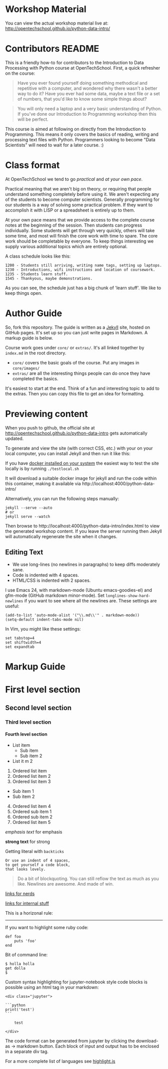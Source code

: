 # Workshop Material

You can view the actual workshop material live at:
http://opentechschool.github.io/python-data-intro/

# Contributors README

This is a friendly how-to for contributors to the Introduction to Data Processing with Python course at OpenTechSchool. First, a quick refresher on the course:

> Have you ever found yourself doing something methodical and repetitive with a computer, and wondered why there wasn't a better way to do it? Have you ever had some data, maybe a text file or a set of numbers, that you'd like to know some simple things about?

> You will only need a laptop and a very basic understanding of Python. If you've done our Introduction to Programming workshop then this will be perfect.

This course is aimed at following on directly from the Introduction to Programming. This means it only covers the basics of reading, writing and processing text files with Python. Programmers looking to become "Data Scientists" will need to wait for a later course. :)

# Class format

At OpenTechSchool we tend to go *practical* and *at your own pace*.

Practical meaning that we aren't big on theory, or requiring that people understand something completely before using it. We aren't expecting any of the students to become computer scientists. Generally programming for our students is a way of solving some practical problem. If they want to accomplish it with LISP or a spreadsheet is entirely up to them.

At your own pace means that we provide access to the complete course notes at the beginning of the session. Then students can progress individually. Some students will get through very quickly, others will take some time, and most will finish the core work with time to spare. The core work should be completable by everyone. To keep things interesting we supply various additional topics which are entirely optional.

A class schedule looks like this:

    1200 - Students still arriving, writing name tags, setting up laptops.
    1230 - Introductions, wifi instructions and location of coursework.
    1235 - Students learn stuff.
    1545 - Thankyous, maybe demonstrations.

As you can see, the schedule just has a big chunk of 'learn stuff'. We like to keep things open.

# Author Guide

So, fork this repository. The guide is written as a [Jekyll](http://jekyllrb.com/) site, hosted on GitHub pages. It's set up so you can just write pages in Markdown.  A markup guide is below.

Course work goes under `core/` or `extras/`. It's all linked together by `index.md` in the root directory.

* `core/` covers the basic goals of the course. Put any images in `core/images/`
* `extras/` are all the interesting things people can do once they have completed the basics.

It's easiest to start at the end. Think of a fun and interesting topic to add to the extras. Then you can copy this file to get an idea for formatting.

# Previewing content

When you push to github, the official site at http://opentechschool.github.io/python-data-intro gets automatically updated.

To generate and view the site (with correct CSS, etc.) with your on your local computer, you can install Jekyll and then run it like this:

If you have [docker installed on your system](https://docs.docker.com/get-docker/) the easiest way to test the site locally is by running
`./testlocal.sh`

It will download a suitable docker image for jekyll and run the code within this container, making it available via http://localhost:4000/python-data-intro/

Alternatively, you can run the following steps manually:

    jekyll --serve --auto
    # or
    jekyll serve --watch

Then browse to http://localhost:4000/python-data-intro/index.html to view the generated workshop content. If you leave the server running then Jekyll will automatically regenerate the site when it changes.

## Editing Text

* We use long-lines (no newlines in paragraphs) to keep diffs moderately sane.
* Code is indented with 4 spaces.
* HTML/CSS is indented with 2 spaces.

I use Emacs 24, with markdown-mode (Ubuntu emacs-goodies-el) and gfm-mode (GitHub markdown minor-mode). Set `longlines-show-hard-newlines` if you want to see where all the newlines are. These settings are useful:

    (add-to-list 'auto-mode-alist '("\\.md\\'" . markdown-mode))
    (setq-default indent-tabs-mode nil)

In Vim, you might like these settings:

    set tabstop=4
    set shiftwidth=4
    set expandtab

# Markup Guide

# First level section
## Second level section
### Third level section
#### Fourth level section

* List item
  * Sub item
  * Sub item 2
* List it m 2

1. Ordered list item
2. Ordered list item 2
3. Ordered list item 3
  * Sub item 1
  * Sub item 2
4. Ordered list item 4
  1. Ordered sub item 1
  2. Ordered sub item 2
5. Ordered list item 5


*emphasis text* for emphasis

**strong text** for strong

Getting literal with `backticks`

    Or use an indent of 4 spaces,
	to get yourself a code block,
	that looks lovely.

> Do a bit of blockquoting. You can still reflow the text as much as you like.  Newlines are awesome.  And made of win.

[links for nerds](http://slashdot.org)

[links for internal stuff](section8.html)

This is a horizonal rule:

******

If you want to highlight some ruby code:

    def foo
        puts 'foo'
    end

Bit of command line:

    $ holla holla
    get dolla
    $

Custom syntax highlighting for jupyter-notebook style code blocks is possible using an html tag in your markdown:

    <div class="jupyter">
    
    ```python
    print('test')
    ```

        test

    </div>

The code format can be generated from jupyter by clicking the download-as -> markdown button. Each block of input and output has to be enclosed in a separate div tag.

For a more complete list of languages see [highlight.js](http://softwaremaniacs.org/media/soft/highlight/test.html)
